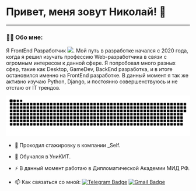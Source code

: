 # Привет, меня зовут Николай! 👋

---

### :man_technologist: Обо мне:

Я FrontEnd Разработчик <img src="https://media.giphy.com/media/WUlplcMpOCEmTGBtBW/giphy.gif" width="30px">. Мой путь в разработке начался с 2020 года, когда я решил изучать профессию Web-разработчика в связи с огромным интересом к данной сфере. Я попробовал много разных сфер, такие как Desktop, GameDev, BackEnd разработка, и в итоге остановился именно на FrontEnd разработке. В данный момент я так же активно изучаю Python, Django, и постоянно совершенствуюсь и не отстаю от IT трендов.

<p align="center">
 <img width="600" src="assets/github-snake.svg" alt="snake"/>
</p>

-  :telescope: Проходил стажировку в компании \_Self.

-  :seedling: Обучался в УниКИТ.

-  :zap: В данный момент работаю в Дипломатической Академии МИД РФ.

-  :mailbox: Как связаться со мной: [![Telegram Badge](https://img.shields.io/badge/-gells0nd-blue?style=flat&logo=Telegram&logoColor=white)](https://t.me/gells0nd) [![Gmail Badge](https://img.shields.io/badge/-Gmail-red?style=flat&logo=Gmail&logoColor=white)](mailto:nick71517@gmail.com)
